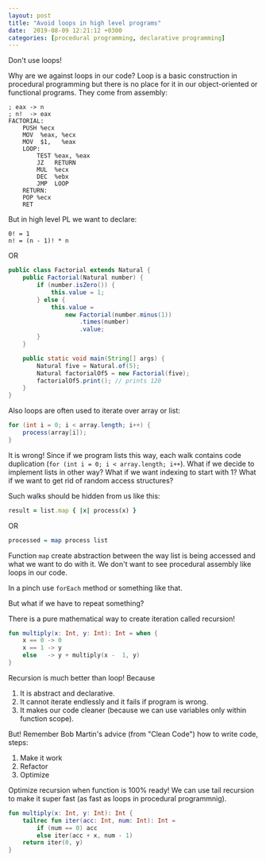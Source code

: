 ```yaml
---
layout: post
title: "Avoid loops in high level programs"
date:  2019-08-09 12:21:12 +0300
categories: [procedural programming, declarative programming]
---
```

Don't use loops!

Why are we against loops in our code?
Loop is a basic construction in procedural programming but there is no place for it in our object-oriented or functional programs. They come from assembly:

```assembly
; eax -> n
; n!  -> eax
FACTORIAL:
    PUSH %ecx
    MOV  %eax, %ecx
    MOV  $1,   %eax
    LOOP:
        TEST %eax, %eax
        JZ   RETURN
        MUL  %ecx
        DEC  %ebx
        JMP  LOOP
    RETURN:
    POP %ecx
    RET
```

But in high level PL we want to declare:

```
0! = 1
n! = (n - 1)! * n
```

OR

```java
public class Factorial extends Natural {
    public Factorial(Natural number) {
        if (number.isZero()) {
            this.value = 1;
        } else {
            this.value =
                new Factorial(number.minus(1))
                    .times(number)
                    .value;
        }
    }

    public static void main(String[] args) {
        Natural five = Natural.of(5);
        Natural factorialOf5 = new Factorial(five);
        factorialOf5.print(); // prints 120
    }
}
```

Also loops are often used to iterate over array or list:

```java
for (int i = 0; i < array.length; i++) {
    process(array[i]);
}
```

It is wrong! Since if we program lists this way, each walk contains code duplication (`for (int i = 0; i < array.length; i++`).
What if we decide to implement lists in other way?
What if we want indexing to start with 1?
What if we want to get rid of random access structures?

Such walks should be hidden from us like this:

```ruby
result = list.map { |x| process(x) }
```

OR

```haskell
processed = map process list
```

Function `map` create abstraction between the way list is being accessed and what we want to do with it.
We don't want to see procedural assembly like loops in our code.

In a pinch use `forEach` method or something like that.

But what if we have to repeat something?

There is a pure mathematical way to create iteration called recursion!

```kotlin
fun multiply(x: Int, y: Int): Int = when {
    x == 0 -> 0
    x == 1 -> y
    else   -> y + multiply(x -  1, y)
}
```
Recursion is much better than loop! Because
1. It is abstract and declarative.
2. It cannot iterate endlessly and it fails if program is wrong.
3. It makes our code cleaner (because we can use variables only within function scope).

But! Remember Bob Martin's advice (from "Clean Code") how to write code, steps:
1. Make it work
2. Refactor
3. Optimize

Optimize recursion when function is 100% ready!
We can use tail recursion to make it super fast (as fast as loops in procedural programmnig).

```kotlin
fun multiply(x: Int, y: Int): Int {
    tailrec fun iter(acc: Int, num: Int): Int =
        if (num == 0) acc
        else iter(acc + x, num - 1)
    return iter(0, y)
}
```
